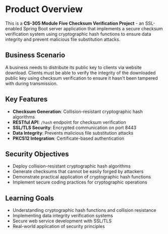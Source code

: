 # Product Overview

This is a **CS-305 Module Five Checksum Verification Project** - an SSL-enabled Spring Boot server application that implements a secure checksum verification system using cryptographic hash functions to ensure data integrity and prevent malicious file substitution attacks.

## Business Scenario
A business needs to distribute its public key to clients via website download. Clients must be able to verify the integrity of the downloaded public key using checksum verification to ensure it hasn't been tampered with during transmission.

## Key Features
- **Checksum Generation**: Collision-resistant cryptographic hash algorithms
- **RESTful API**: `/hash` endpoint for checksum verification
- **SSL/TLS Security**: Encrypted communication on port 8443
- **Data Integrity**: Prevents malicious file substitution attacks
- **PKCS12 Integration**: Certificate-based authentication

## Security Objectives
- Deploy collision-resistant cryptographic hash algorithms
- Generate checksums that cannot be easily forged by attackers
- Demonstrate practical application of cryptographic hash functions
- Implement secure coding practices for cryptographic operations

## Learning Goals
- Understanding cryptographic hash functions and collision resistance
- Implementing data integrity verification systems
- Secure web service development with SSL/TLS
- Real-world application of security principles